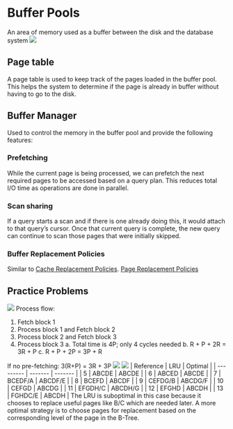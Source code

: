 # Buffer Pools
An area of memory used as a buffer between the disk and the database system
![](https://i.imgur.com/vISJSv2.png)
## Page table
A page table is used to keep track of the pages loaded in the buffer pool. This helps the system to determine if the page is already in buffer without having to go to the disk.
## Buffer Manager
Used to control the memory in the buffer pool and provide the following features:
### Prefetching
While the current page is being processed, we can prefetch the next required pages to be accessed based on a query plan. This reduces total I/O time as operations are done in parallel.
### Scan sharing
If a query starts a scan and if there is one already doing this, it would attach to that query’s cursor. Once that current query is complete, the new query can continue to scan those pages that were initially skipped.
### Buffer Replacement Policies
Similar to [Cache Replacement Policies](Notes/Cache%20Replacement%20Policies.md).
[Page Replacement Policies](Notes/Page%20Replacement%20Policies.md)
## Practice Problems
![](https://i.imgur.com/H5D6bBe.png)
Process flow:
1. Fetch block 1
2. Process block 1 and Fetch block 2
3. Process block 2 and Fetch block 3
4. Process block 3
a. Total time is 4P; only 4 cycles needed
b. R + P + 2R = 3R + P
c. R + P + 2P = 3P + R

If no pre-fetching:
3(R+P) = 3R + 3P
![](https://i.imgur.com/06YYaaD.png)
![](https://i.imgur.com/SAiKBBL.png)
| Reference | LRU     | Optimal |
| --------- | ------- | ------- |
| 5         | ABCDE   | ABCDE   |
| 6         | ABCED   | ABCDE   |
| 7         | BCEDF/A | ABCDF/E |
| 8         | BCEFD   | ABCDF   |
| 9         | CEFDG/B | ABCDG/F |
| 10        | CEFGD   | ABCDG   |
| 11        | EFGDH/C | ABCDH/G |
| 12        | EFGHD   | ABCDH   |
| 13        | FGHDC/E   | ABCDH   |
The LRU is suboptimal in this case because it chooses to replace useful pages like B/C which are needed later. A more optimal strategy is to choose pages for replacement based on the corresponding level of the page in the B-Tree.